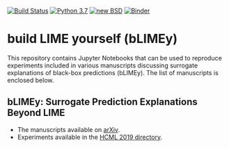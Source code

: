[![Build Status](https://travis-ci.org/So-Cool/bLIMEy.svg?branch=master)](https://travis-ci.org/So-Cool/bLIMEy)
[![Python 3.7](https://img.shields.io/badge/python-3.7-blue.svg)](https://github.com/So-Cool/bLIMEy)
[![new BSD](https://img.shields.io/github/license/So-Cool/bLIMEy.svg)](https://github.com/So-Cool/bLIMEy/blob/master/LICENCE)
[![Binder](https://mybinder.org/badge_logo.svg)](https://mybinder.org/v2/gh/So-Cool/bLIMEy/master)

# build LIME yourself (bLIMEy) #

This repository contains Jupyter Notebooks that can be used to reproduce
experiments included in various manuscripts discussing surrogate explanations
of black-box predictions (bLIMEy). The list of manuscripts is enclosed below.

## bLIMEy: Surrogate Prediction Explanations Beyond LIME ##

* The manuscripts available on [arXiv].
* Experiments available in the [HCML 2019 directory].

[arXiv]: https://arxiv.org/abs/1910.13016
[HCML 2019 directory]: https://github.com/So-Cool/bLIMEy/tree/master/HCML_2019
